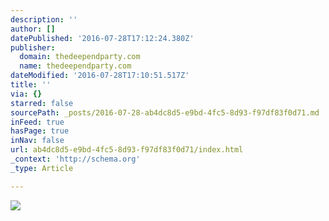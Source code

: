 ```yaml
---
description: ''
author: []
datePublished: '2016-07-28T17:12:24.380Z'
publisher:
  domain: thedeependparty.com
  name: thedeependparty.com
dateModified: '2016-07-28T17:10:51.517Z'
title: ''
via: {}
starred: false
sourcePath: _posts/2016-07-28-ab4dc8d5-e9bd-4fc5-8d93-f97df83f0d71.md
inFeed: true
hasPage: true
inNav: false
url: ab4dc8d5-e9bd-4fc5-8d93-f97df83f0d71/index.html
_context: 'http://schema.org'
_type: Article

---
```

![](http://thedeependparty.com/wp-content/uploads/2016/02/deepend_timgreen_instagram.jpg)